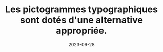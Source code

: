 ---
N: '184'
Rubrique: Présentation
title: Les pictogrammes typographiques sont dotés d'une alternative appropriée. 
detail: Les pictogrammes typographiques sont dotés d'une alternative appropriée. 
abstract: 
categories: [" Présentation"]
agrege: O4184-E064
opquast: '4 184'
indiceebook: '64'
description: "Règle n° 064"
weight:  064
actif: '1'
layout: rules
date: 2023-09-28
tags: ["", ""]
objectif: ["", ""]
Meo: [""]
Controle: ""
Author: "Opquast"
steps: ["", ""]
---